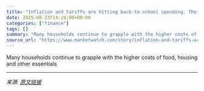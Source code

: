 ```yaml
---
title: "Inflation and tariffs are hitting back-to-school spending. The stock market could be tested."
date: 2025-08-23T14:24:00+08:00
categories: ["finance"]
tags: []
summary: "Many households continue to grapple with the higher costs of food, housing and other essentials"
source_url: "https://www.marketwatch.com/story/inflation-and-tariffs-are-hitting-back-to-school-spending-the-stock-market-could-be-tested-170833bc?mod=mw_rss_topstories"
---
```


Many households continue to grapple with the higher costs of food, housing and other essentials

---

*来源: [原文链接](https://www.marketwatch.com/story/inflation-and-tariffs-are-hitting-back-to-school-spending-the-stock-market-could-be-tested-170833bc?mod=mw_rss_topstories)*
